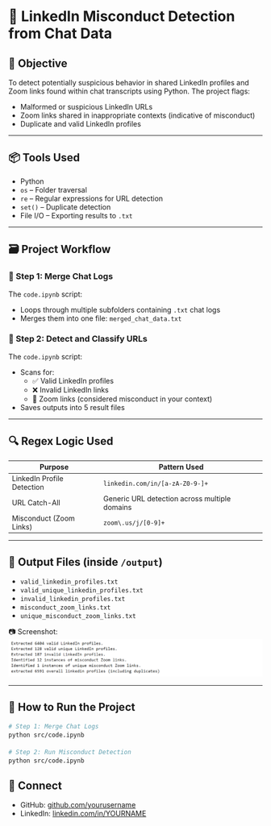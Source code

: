 # 🚨 LinkedIn Misconduct Detection from Chat Data

## 🧠 Objective
To detect potentially suspicious behavior in shared LinkedIn profiles and Zoom links found within chat transcripts using Python. The project flags:
- Malformed or suspicious LinkedIn URLs
- Zoom links shared in inappropriate contexts (indicative of misconduct)
- Duplicate and valid LinkedIn profiles

---

## 📦 Tools Used
- Python
- `os` – Folder traversal
- `re` – Regular expressions for URL detection
- `set()` – Duplicate detection
- File I/O – Exporting results to `.txt`

---

## 🗃️ Project Workflow

### 🔹 Step 1: Merge Chat Logs
The `code.ipynb` script:
- Loops through multiple subfolders containing `.txt` chat logs
- Merges them into one file: `merged_chat_data.txt`

### 🔹 Step 2: Detect and Classify URLs
The `code.ipynb` script:
- Scans for:
  - ✅ Valid LinkedIn profiles
  - ❌ Invalid LinkedIn links
  - 🚨 Zoom links (considered misconduct in your context)
- Saves outputs into 5 result files

---

## 🔍 Regex Logic Used

| Purpose                     | Pattern Used                                      |
|----------------------------|---------------------------------------------------|
| LinkedIn Profile Detection | `linkedin.com/in/[a-zA-Z0-9-]+`                   |
| URL Catch-All              | Generic URL detection across multiple domains     |
| Misconduct (Zoom Links)    | `zoom\.us/j/[0-9]+`                               |

---

## 📁 Output Files (inside `/output`)

- `valid_linkedin_profiles.txt`
- `valid_unique_linkedin_profiles.txt`
- `invalid_linkedin_profiles.txt`
- `misconduct_zoom_links.txt`
- `unique_misconduct_zoom_links.txt`

📷 Screenshot:  
![Flagged Results](visuals/flagged_results_preview.png)

---

## 🚀 How to Run the Project

```bash
# Step 1: Merge Chat Logs
python src/code.ipynb

# Step 2: Run Misconduct Detection
python src/code.ipynb
```

## 🔗 Connect
- GitHub: [github.com/yourusername](https://github.com/Abhiram4u)
- LinkedIn: [linkedin.com/in/YOURNAME](https://www.linkedin.com/in/abhiram06o9)
